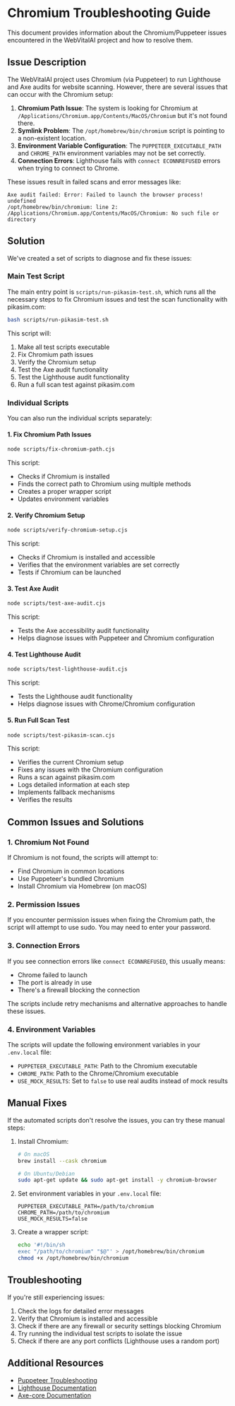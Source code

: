 # Chromium Troubleshooting Guide

This document provides information about the Chromium/Puppeteer issues encountered in the WebVitalAI project and how to resolve them.

## Issue Description

The WebVitalAI project uses Chromium (via Puppeteer) to run Lighthouse and Axe audits for website scanning. However, there are several issues that can occur with the Chromium setup:

1. **Chromium Path Issue**: The system is looking for Chromium at `/Applications/Chromium.app/Contents/MacOS/Chromium` but it's not found there.
2. **Symlink Problem**: The `/opt/homebrew/bin/chromium` script is pointing to a non-existent location.
3. **Environment Variable Configuration**: The `PUPPETEER_EXECUTABLE_PATH` and `CHROME_PATH` environment variables may not be set correctly.
4. **Connection Errors**: Lighthouse fails with `connect ECONNREFUSED` errors when trying to connect to Chrome.

These issues result in failed scans and error messages like:

```
Axe audit failed: Error: Failed to launch the browser process! undefined
/opt/homebrew/bin/chromium: line 2: /Applications/Chromium.app/Contents/MacOS/Chromium: No such file or directory
```

## Solution

We've created a set of scripts to diagnose and fix these issues:

### Main Test Script

The main entry point is `scripts/run-pikasim-test.sh`, which runs all the necessary steps to fix Chromium issues and test the scan functionality with pikasim.com:

```bash
bash scripts/run-pikasim-test.sh
```

This script will:
1. Make all test scripts executable
2. Fix Chromium path issues
3. Verify the Chromium setup
4. Test the Axe audit functionality
5. Test the Lighthouse audit functionality
6. Run a full scan test against pikasim.com

### Individual Scripts

You can also run the individual scripts separately:

#### 1. Fix Chromium Path Issues

```bash
node scripts/fix-chromium-path.cjs
```

This script:
- Checks if Chromium is installed
- Finds the correct path to Chromium using multiple methods
- Creates a proper wrapper script
- Updates environment variables

#### 2. Verify Chromium Setup

```bash
node scripts/verify-chromium-setup.cjs
```

This script:
- Checks if Chromium is installed and accessible
- Verifies that the environment variables are set correctly
- Tests if Chromium can be launched

#### 3. Test Axe Audit

```bash
node scripts/test-axe-audit.cjs
```

This script:
- Tests the Axe accessibility audit functionality
- Helps diagnose issues with Puppeteer and Chromium configuration

#### 4. Test Lighthouse Audit

```bash
node scripts/test-lighthouse-audit.cjs
```

This script:
- Tests the Lighthouse audit functionality
- Helps diagnose issues with Chrome/Chromium configuration

#### 5. Run Full Scan Test

```bash
node scripts/test-pikasim-scan.cjs
```

This script:
- Verifies the current Chromium setup
- Fixes any issues with the Chromium configuration
- Runs a scan against pikasim.com
- Logs detailed information at each step
- Implements fallback mechanisms
- Verifies the results

## Common Issues and Solutions

### 1. Chromium Not Found

If Chromium is not found, the scripts will attempt to:
- Find Chromium in common locations
- Use Puppeteer's bundled Chromium
- Install Chromium via Homebrew (on macOS)

### 2. Permission Issues

If you encounter permission issues when fixing the Chromium path, the script will attempt to use sudo. You may need to enter your password.

### 3. Connection Errors

If you see connection errors like `connect ECONNREFUSED`, this usually means:
- Chrome failed to launch
- The port is already in use
- There's a firewall blocking the connection

The scripts include retry mechanisms and alternative approaches to handle these issues.

### 4. Environment Variables

The scripts will update the following environment variables in your `.env.local` file:
- `PUPPETEER_EXECUTABLE_PATH`: Path to the Chromium executable
- `CHROME_PATH`: Path to the Chrome/Chromium executable
- `USE_MOCK_RESULTS`: Set to `false` to use real audits instead of mock results

## Manual Fixes

If the automated scripts don't resolve the issues, you can try these manual steps:

1. Install Chromium:
   ```bash
   # On macOS
   brew install --cask chromium
   
   # On Ubuntu/Debian
   sudo apt-get update && sudo apt-get install -y chromium-browser
   ```

2. Set environment variables in your `.env.local` file:
   ```
   PUPPETEER_EXECUTABLE_PATH=/path/to/chromium
   CHROME_PATH=/path/to/chromium
   USE_MOCK_RESULTS=false
   ```

3. Create a wrapper script:
   ```bash
   echo '#!/bin/sh
   exec "/path/to/chromium" "$@"' > /opt/homebrew/bin/chromium
   chmod +x /opt/homebrew/bin/chromium
   ```

## Troubleshooting

If you're still experiencing issues:

1. Check the logs for detailed error messages
2. Verify that Chromium is installed and accessible
3. Check if there are any firewall or security settings blocking Chromium
4. Try running the individual test scripts to isolate the issue
5. Check if there are any port conflicts (Lighthouse uses a random port)

## Additional Resources

- [Puppeteer Troubleshooting](https://pptr.dev/troubleshooting)
- [Lighthouse Documentation](https://github.com/GoogleChrome/lighthouse)
- [Axe-core Documentation](https://github.com/dequelabs/axe-core)
